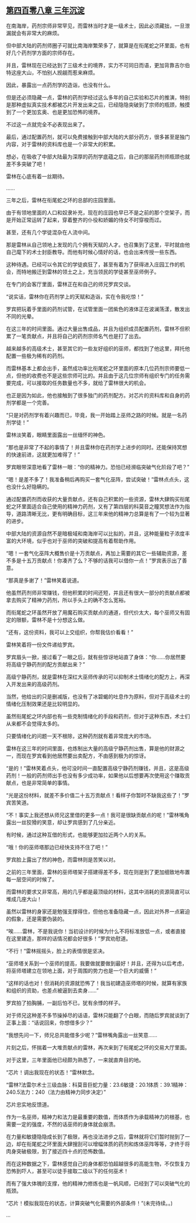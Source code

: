 ## [第四百零八章 三年沉淀](https://www.xxbiquge.com/11_11222/8910800.html)


  在南海岸，药剂宗师非常罕见，而雷林当时才是一级术士，因此必须藏拙，一旦泄漏就会有非常大的麻烦。

  但中部大陆的药剂师圈子可就比南海岸繁荣多了，就算是在衔尾蛇之环里面，也有好几个药剂学方面的宗师存在。

  并且，雷林现在已经达到了三级术士的境界，实力不可同日而语，更加背靠吉尔伯特这座大山，不怕别人觊觎而惹来麻烦。

  因此，暴露出一点药剂学的造诣，也没有什么。

  但是还必须隐藏一点，雷林的药剂学经过这么多年的自己实验和芯片的推演，特别是那种虚拟真实技术都被芯片开发出来之后，已经隐隐突破到了宗师的瓶颈，触摸到了一个更加玄奥、也是更加恐怖的境界。

  不过这一点就完全不必表现出来了。

  最后，通过配置药剂，就可以免费接触到中部大陆的大部分药方，很多甚至是独门内容，对于雷林的资料库也是一个非常大的积累。

  想必，在吸收了中部大陆最为深厚的药剂学底蕴之后，自己的那层药剂师瓶颈也就差不多突破了吧！

  雷林在心底有着一丝期待。

  ……

  三年之后，雷林在衔尾蛇之环的总部的庄园里面。

  由于有领地里面的人口和奴隶补充，现在的庄园也早已不是之前的那个空架子，而是开始正常运转了起来，穿着整齐的仆役和娇媚的侍女不时穿梭而过。

  甚至，还有几个学徒混杂在人流中间。

  那是雷林从自己领地上发现的几个拥有天赋的人才。也召集到了这里，平时就由他自己麾下的术士封臣教导。而他有时候心情好的话，也会出来传授一些东西。

  这种待遇。已经可以令其它的学徒疯狂了，甚至有着为了获得进入庄园工作的机会，而特地搬迁到雷林的领土之上，充当领民的学徒甚至巫师例子。

  在专门的会客厅里面，雷林正在和自己的师兄罗宾交谈。

  “说实话，雷林你在药剂学上的天赋和造诣，实在令我吃惊！”

  罗宾把玩着手里面的药剂试管，在试管里面一团紫色的液体正在波澜荡漾，散发出不同的光晕。

  在这三年的时间里面。通过大量出售成品，并且为组织成员配置药剂，雷林不但积累了一笔贡献点，并且将自己的药剂宗师名气也是打了出去。

  越来越多的高级术士，甚至其它的一些友好组织的巫师，都找到了他这里，拜托他配置一些极为稀有的药剂。

  而雷林基本上都会出手，虽然成功率比衔尾蛇之环里面的原本几位药剂宗师要低一点，但他的收费也不是这些宗师可比的。并且由于这几位宗师有组织专门的任务需要完成，可以接取的任务数量也不多，就给了雷林很大的机会。

  也正是因为如此，他也接触到了很多独门的药剂配方。对芯片的资料库和自身的药剂学都是一个完善。

  “只是对药剂学有着兴趣而已，毕竟，我一开始踏上巫师之路的时候。就是一名药剂学徒！”

  雷林淡笑着，眼睛里面露出一丝缅怀的神色。

  “那也是非常了不起的事情了！并且雷林你在药剂学上进步的同时。还能保持冥想的快速前进，这就更加难得了！”

  罗宾眼带深意地看了雷林一眼：“你的精神力。恐怕已经濒临突破气化阶段了吧？”

  “嗯！是差不多了！我准备稍后再购买一套气化巫阵，尝试突破！”雷林点点头，这也没什么好隐瞒的。

  通过配置药剂而收获的大量贡献点，还有自己积累的一些资源，雷林大肆购买衔尾蛇之环里面适合自己使用的精神力药剂，又有了第四层的科莫音之瞳冥想法作为指导，道路清晰无比，更有明确目标，这三年来他的精神力总算是有了一个较为显著的进步。

  中部大陆的资源自然不是暗极域和南海岸可以比拟的，并且，这种能量粒子浓度丰富的大环境，似乎也对于巫师的突破和提高有着帮助作用。

  “嗯！一套气化巫阵大概售价是十万贡献点，再加上需要的其它一些辅助资源，差不多是十五万贡献点！你凑齐了么？不够的话我可以借你一点！”罗宾表示出了善意。

  “那真是多谢了！”雷林笑着说道。

  他虽然药剂师非常赚钱，但他积累的时间还短，并且还有很大一部分的贡献点都被拿去购买了精神力药剂，所以手头上的确不怎么宽裕。

  而衔尾蛇之环虽然开放了用魔石购买贡献点的通道，但代价太大，每个巫师又有固定的限额，雷林不是十分想这么做。

  “还有，这份资料，我可以上交组织，你帮我估价看看！”

  雷林笑着将一份文件递给罗宾。

  罗宾眉头一掀，接过看了一眼之后，就有些惊讶地站直了身体：“你……你居然要将高级宁静药剂的配方贡献出来？”

  高级宁静药剂，就是雷林在深红大巫师传承的可以抑制术士情绪化的配方上，再深入开发出来的高级药剂。

  当然，他给出的只是删减版，也没有了冰碧蝎的吐息作为原料，但对于高级术士的情绪化压制效果还是比较明显的。

  虽然衔尾蛇之环内部也有一些克制情绪化的手段和药剂，但对于这种东西，术士们从来都不会觉得太多的。

  只要情绪化的问题一天不根除，这种药剂就有着非常庞大的市场。

  雷林在这三年的时间里面，也炼制出大量的高级宁静药剂出售，算是他的财源之一，而现在罗宾看到他居然要出卖配方，不由感到极为的惊讶。

  “是的！”雷林笑着点头，他可没时间一直配置高级宁静药剂赚钱，并且，这是高级药剂！一般的药剂师出手也没有多少成功率，如果他以后想要再次使用这个赚取贡献点，也是非常简单的事情。

  “光是这份材料，就差不多价值二十五万贡献点！看样子你暂时不缺我这些了！”罗宾苦笑道。

  “不！事实上我还想从师兄这里借的更多一点！我可是很缺贡献点的呢！”雷林嘴角露出一丝狡猾的笑意，却让罗宾感到了几分亲近。

  有时候，通过这种互借的形式，也能够更加拉近两个人的关系。

  “哦！你的巫师塔那边已经快支持不住了吧！”

  罗宾脸上露出了然的神色，而雷林则是苦笑以对。

  之前的三年里面，雷林的巫师塔架子搭建得差不多，现在则是到了更加细致地布置每一层空间的时候了。

  而雷林的要求又非常高，用的几乎都是最顶级的材料，这其中消耗的资源简直可以堆成几座大山！

  虽然以雷林的身家还是勉强支撑得住，但他也准备隐藏一点，因此对外界一点窘迫的假象，还是需要伪装的。

  “唉……雷林，不是我说你！当初设计的时候为什么不将标准放低一点，或者直接在这里建造，那样的话情况都会好很多！”罗宾劝慰道。

  “不行！”雷林摇摇头，脸上的表情很是坚决。

  “巫师塔关系到一个巫师的提高，我要做就要做到最好！并且，还得为以后考虑，将巫师塔建立在领地上面，对于周围的势力也是一个巨大的威慑！”

  “这样的话也对！但消耗的资源就恐怖了！我当初建造巫师塔的时候，就算有家族和组织的资助，也差点被逼到去卖身……”

  罗宾拍了拍胸脯，一副后怕不已，犹有余悸的样子。

  对于师兄这种差不多节操掉尽的话语，雷林只能翻了个白眼，而随后罗宾就谈到了正事上面：“话说回来，你想借多少？”

  “我想先问一下，师兄总共能借多少呢？”雷林嘴角露出一丝笑意……

  片刻之后，怀揣着一大堆贡献点的雷林，再次来到了衔尾蛇之环的交易大厅里面。

  对于这里，三年里面他已经颇为熟悉了，一来就直奔目的地。

  “芯片！调出我现在的状态！”雷林默念。

  “雷林?法雷尔术士三级血脉：科莫音巨蛇力量：23.6敏捷：20.1体质：39.1精神：240.5法力：240（法力由精神力同步决定）”

  芯片忠实地反馈道。

  作为一名巫师，精神力和法力是最重要的数值，而体质作为承载精神力的根基，也需要一定的强度，不然的话巫师的身体就会崩溃。

  在力量和敏捷隐隐成长到了极限，再也没法进步之后，雷林就将它们暂时抛到了一边，却在衔尾蛇之环里面大肆搜刮可以增幅体质的药剂和炼体巫阵等等，才终于将肉身突破极限，到了接近四十点的恐怖数值。

  而在这种数据之下，雷林感觉自己的身体都恐怕超越很多的高能生物，不仅恢复力恐怖到吓人，甚至可以徒手接取二级以下的任何巫术！

  而有了强大体魄的支撑，他的精神力修炼也是一帆风顺，已经到了可以突破气化的瓶颈。

  “芯片！模拟我现在的状态，计算突破气化需要的外部条件！”(未完待续。。)

  ...
